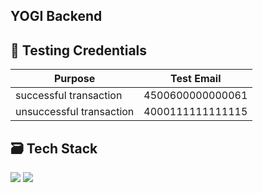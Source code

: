 ## YOGI Backend


## 🤖 Testing Credentials

| Purpose | Test Email |
|--|--|
| successful transaction | 4500600000000061  |
| unsuccessful transaction | 4000111111111115 |



## 🗃 Tech Stack

<img src="https://img.shields.io/badge/ReactJS%20-%2320232a.svg?logo=react" >   <img src="https://img.shields.io/badge/-NodeJS%20-%2320232a?style=flat&logo=node.js"> 
 